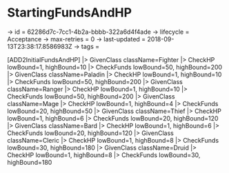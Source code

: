 # StartingFundsAndHP

-> id = 62286d7c-7cc1-4b2a-bbbb-322a6d4f4ade
-> lifecycle = Acceptance
-> max-retries = 0
-> last-updated = 2018-09-13T23:38:17.8586983Z
-> tags = 

[ADD2InitialFundsAndHP]
|> GivenClass className=Fighter
|> CheckHP lowBound=1, highBound=10
|> CheckFunds lowBound=50, highBound=200
|> GivenClass className=Paladin
|> CheckHP lowBound=1, highBound=10
|> CheckFunds lowBound=50, highBound=200
|> GivenClass className=Ranger
|> CheckHP lowBound=1, highBound=10
|> CheckFunds lowBound=50, highBound=200
|> GivenClass className=Mage
|> CheckHP lowBound=1, highBound=4
|> CheckFunds lowBound=20, highBound=50
|> GivenClass className=Thief
|> CheckHP lowBound=1, highBound=6
|> CheckFunds lowBound=20, highBound=120
|> GivenClass className=Bard
|> CheckHP lowBound=1, highBound=6
|> CheckFunds lowBound=20, highBound=120
|> GivenClass className=Cleric
|> CheckHP lowBound=1, highBound=8
|> CheckFunds lowBound=30, highBound=180
|> GivenClass className=Druid
|> CheckHP lowBound=1, highBound=8
|> CheckFunds lowBound=30, highBound=180
~~~
